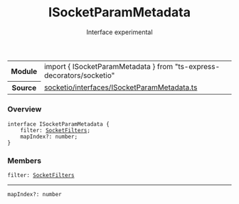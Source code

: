 <header class="symbol-info-header">    <h1 id="isocketparammetadata">ISocketParamMetadata</h1>    <label class="symbol-info-type-label interface">Interface</label>    <label class="api-type-label experimental" title="experimental">experimental</label>  </header>
<section class="symbol-info">      <table class="is-full-width">        <tbody>        <tr>          <th>Module</th>          <td>            <div class="lang-typescript">                <span class="token keyword">import</span> { ISocketParamMetadata }                 <span class="token keyword">from</span>                 <span class="token string">"ts-express-decorators/socketio"</span>                            </div>          </td>        </tr>        <tr>          <th>Source</th>          <td>            <a href="https://github.com/Romakita/ts-express-decorators/blob/v3.4.0/src/socketio/interfaces/ISocketParamMetadata.ts#L0-L0">                socketio/interfaces/ISocketParamMetadata.ts            </a>        </td>        </tr>                </tbody>      </table>    </section>

### Overview

<pre><code class="typescript-lang"><span class="token keyword">interface</span> ISocketParamMetadata <span class="token punctuation">{</span>
    filter<span class="token punctuation">:</span> <a href="#api/socketio/socketfilters"><span class="token">SocketFilters</span></a><span class="token punctuation">;</span>
    mapIndex?<span class="token punctuation">:</span> <span class="token keyword">number</span><span class="token punctuation">;</span>
<span class="token punctuation">}</span></code></pre>

### Members

<div class="method-overview"><pre><code class="typescript-lang">filter<span class="token punctuation">:</span> <a href="#api/socketio/socketfilters"><span class="token">SocketFilters</span></a></code></pre></div>
<hr />
<div class="method-overview"><pre><code class="typescript-lang">mapIndex?<span class="token punctuation">:</span> <span class="token keyword">number</span></code></pre></div>

